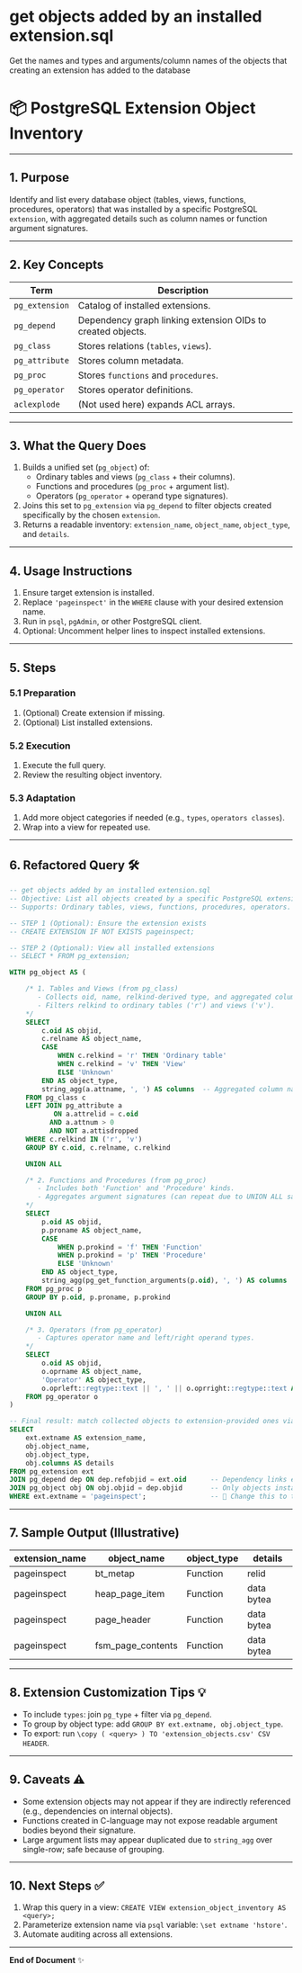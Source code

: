 # get objects added by an installed extension.sql

Get the names and types and arguments/column names of the objects that creating an extension has added to the database

# 📦 PostgreSQL Extension Object Inventory

---

## 1. Purpose

Identify and list every database object (tables, views, functions, procedures, operators) that was installed by a specific PostgreSQL `extension`, with aggregated details such as column names or function argument signatures.

---

## 2. Key Concepts

| Term | Description |
|------|-------------|
| `pg_extension` | Catalog of installed extensions. |
| `pg_depend` | Dependency graph linking extension OIDs to created objects. |
| `pg_class` | Stores relations (`tables`, `views`). |
| `pg_attribute` | Stores column metadata. |
| `pg_proc` | Stores `functions` and `procedures`. |
| `pg_operator` | Stores operator definitions. |
| `aclexplode` | (Not used here) expands ACL arrays. |

---

## 3. What the Query Does

1. Builds a unified set (`pg_object`) of:
   - Ordinary tables and views (`pg_class` + their columns).
   - Functions and procedures (`pg_proc` + argument list).
   - Operators (`pg_operator` + operand type signatures).
2. Joins this set to `pg_extension` via `pg_depend` to filter objects created specifically by the chosen `extension`.
3. Returns a readable inventory: `extension_name`, `object_name`, `object_type`, and `details`.

---

## 4. Usage Instructions

1. Ensure target extension is installed.
2. Replace `'pageinspect'` in the `WHERE` clause with your desired extension name.
3. Run in `psql`, `pgAdmin`, or other PostgreSQL client.
4. Optional: Uncomment helper lines to inspect installed extensions.

---

## 5. Steps

### 5.1 Preparation
1. (Optional) Create extension if missing.
2. (Optional) List installed extensions.

### 5.2 Execution
1. Execute the full query.
2. Review the resulting object inventory.

### 5.3 Adaptation
1. Add more object categories if needed (e.g., `types`, `operators classes`).
2. Wrap into a view for repeated use.

---

## 6. Refactored Query 🛠️

```sql
-- get objects added by an installed extension.sql
-- Objective: List all objects created by a specific PostgreSQL extension.
-- Supports: Ordinary tables, views, functions, procedures, operators.

-- STEP 1 (Optional): Ensure the extension exists
-- CREATE EXTENSION IF NOT EXISTS pageinspect;

-- STEP 2 (Optional): View all installed extensions
-- SELECT * FROM pg_extension;

WITH pg_object AS (

    /* 1. Tables and Views (from pg_class)
       - Collects oid, name, relkind-derived type, and aggregated column list.
       - Filters relkind to ordinary tables ('r') and views ('v').
    */
    SELECT 
        c.oid AS objid,
        c.relname AS object_name,
        CASE 
            WHEN c.relkind = 'r' THEN 'Ordinary table'
            WHEN c.relkind = 'v' THEN 'View'
            ELSE 'Unknown'
        END AS object_type,
        string_agg(a.attname, ', ') AS columns  -- Aggregated column names
    FROM pg_class c
    LEFT JOIN pg_attribute a
           ON a.attrelid = c.oid
          AND a.attnum > 0
          AND NOT a.attisdropped
    WHERE c.relkind IN ('r', 'v')
    GROUP BY c.oid, c.relname, c.relkind

    UNION ALL

    /* 2. Functions and Procedures (from pg_proc)
       - Includes both 'Function' and 'Procedure' kinds.
       - Aggregates argument signatures (can repeat due to UNION ALL safety).
    */
    SELECT 
        p.oid AS objid,
        p.proname AS object_name,
        CASE 
            WHEN p.prokind = 'f' THEN 'Function'
            WHEN p.prokind = 'p' THEN 'Procedure'
            ELSE 'Unknown'
        END AS object_type,
        string_agg(pg_get_function_arguments(p.oid), ', ') AS columns  -- Function argument list
    FROM pg_proc p
    GROUP BY p.oid, p.proname, p.prokind

    UNION ALL

    /* 3. Operators (from pg_operator)
       - Captures operator name and left/right operand types.
    */
    SELECT 
        o.oid AS objid,
        o.oprname AS object_name,
        'Operator' AS object_type,
        o.oprleft::regtype::text || ', ' || o.oprright::regtype::text AS columns  -- Operand types
    FROM pg_operator o
)

-- Final result: match collected objects to extension-provided ones via pg_depend
SELECT 
    ext.extname AS extension_name,
    obj.object_name,
    obj.object_type,
    obj.columns AS details
FROM pg_extension ext
JOIN pg_depend dep ON dep.refobjid = ext.oid      -- Dependency links extension to objects
JOIN pg_object obj ON obj.objid = dep.objid       -- Only objects installed by the extension
WHERE ext.extname = 'pageinspect';                -- 🔧 Change this to target a different extension
```

---

## 7. Sample Output (Illustrative)

| extension_name | object_name       | object_type     | details                    |
|----------------|-------------------|-----------------|----------------------------|
| pageinspect    | bt_metap          | Function        | relid                      |
| pageinspect    | heap_page_item    | Function        | data bytea                 |
| pageinspect    | page_header       | Function        | data bytea                 |
| pageinspect    | fsm_page_contents | Function        | data bytea                 |

---

## 8. Extension Customization Tips 💡

- To include `types`: join `pg_type` + filter via `pg_depend`.
- To group by object type: add `GROUP BY ext.extname, obj.object_type`.
- To export: run `\copy ( <query> ) TO 'extension_objects.csv' CSV HEADER`.

---

## 9. Caveats ⚠️

- Some extension objects may not appear if they are indirectly referenced (e.g., dependencies on internal objects).
- Functions created in C-language may not expose readable argument bodies beyond their signature.
- Large argument lists may appear duplicated due to `string_agg` over single-row; safe because of grouping.

---

## 10. Next Steps ✅

1. Wrap this query in a view: `CREATE VIEW extension_object_inventory AS <query>;`
2. Parameterize extension name via `psql` variable: `\set extname 'hstore'`.
3. Automate auditing across all extensions.

---

**End of Document** ✨